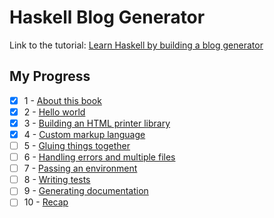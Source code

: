 # Haskell Blog Generator

Link to the tutorial: [Learn Haskell by building a blog generator](https://lhbg-book.link/)

## My Progress

- [x] 1 - [About this book](https://lhbg-book.link/01-about.html)
- [x] 2 - [Hello world](https://lhbg-book.link/02-hello.html)
- [x] 3 - [Building an HTML printer library](https://lhbg-book.link/03-html_printer.html)
- [x] 4 - [Custom markup language](https://lhbg-book.link/04-markup.html)
- [ ] 5 - [Gluing things together](https://lhbg-book.link/05-glue.html)
- [ ] 6 - [Handling errors and multiple files]()
- [ ] 7 - [Passing an environment]()
- [ ] 8 - [Writing tests]()
- [ ] 9 - [Generating documentation]()
- [ ] 10 - [Recap]()
